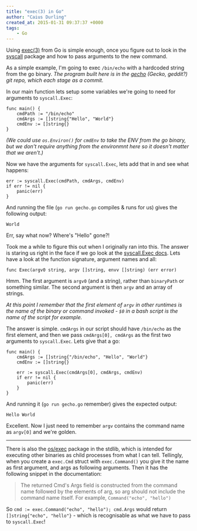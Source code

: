 ```yaml
---
title: "exec(3) in Go"
author: "Caius Durling"
created_at: 2015-01-31 09:37:37 +0000
tags:
    - Go
---
```


Using [exec(3)][exec manpage] from Go is simple enough, once you figure out to look in the [syscall][] package and how to pass arguments to the new command.

[exec manpage]: http://man7.org/linux/man-pages/man3/exec.3.html
[syscall]: http://golang.org/pkg/syscall/

As a simple example, I'm going to exec `/bin/echo` with a hardcoded string from the go binary. _The program built here is in the [gecho][] (Gecko, geddit?) git repo, which each stage as a commit._

[gecho]: https://github.com/caius/gecho

In our main function lets setup some variables we're going to need for arguments to `syscall.Exec`:

    func main() {
    	cmdPath := "/bin/echo"
    	cmdArgs := []string{"Hello", "World"}
    	cmdEnv := []string{}    
    }

_(We could use `os.Environ()` for `cmdEnv` to take the ENV from the go binary, but we don't require anything from the environmnt here so it doesn't matter that we aren't.)_

Now we have the arguments for `syscall.Exec`, lets add that in and see what happens:

	err := syscall.Exec(cmdPath, cmdArgs, cmdEnv)
	if err != nil {
	    panic(err)
    }

And running the file (`go run gecho.go` compiles & runs for us) gives the following output:

    World

Err, say what now? Where's "Hello" gone?!

Took me a while to figure this out when I originally ran into this. The answer is staring us right in the face if we go look at the [syscall.Exec docs][syscall.Exec]. Lets have a look at the function signature, argument names and all:

[syscall.Exec]: http://golang.org/pkg/syscall/#Exec

    func Exec(argv0 string, argv []string, envv []string) (err error)

Hmm. The first argument is `argv0` (and a string), rather than `binaryPath` or something similar. The second argument is then `argv` and an array of strings.

_At this point I remember that the first element of `argv` in other runtimes is the name of the binary or command invoked - `$0` in a bash script is the name of the script for example._

The answer is simple. `cmdArgs` in our script should have `/bin/echo` as the first element, and then we pass `cmdArgs[0], cmdArgs` as the first two arguments to `syscall.Exec`. Lets give that a go:

    func main() {
    	cmdArgs := []string{"/bin/echo", "Hello", "World"}
    	cmdEnv := []string{}
    
    	err := syscall.Exec(cmdArgs[0], cmdArgs, cmdEnv)
    	if err != nil {
    		panic(err)
    	}
    }

And running it (`go run gecho.go` remember) gives the expected output:

    Hello World

Excellent. Now I just need to remember `argv` contains the command name as `argv[0]` and we're golden.

* * *

There is also the [os/exec][] package in the stdlib, which is intended for executing other binaries as child processes from what I can tell. Tellingly, when you create a `exec.Cmd` struct with `exec.Command()` you give it the name as first argument, and args as following arguments. Then it has the following snippet in the documentation:

[os/exec]: http://golang.org/pkg/os/exec/

> The returned Cmd's Args field is constructed from the command name followed by the elements of arg, so arg should not include the command name itself. For example, `Command("echo", "hello")`

So `cmd := exec.Command("echo", "hello"); cmd.Args` would return `[]string{"echo", "hello"}` - which is recognisable as what we have to pass to `syscall.Exec`!